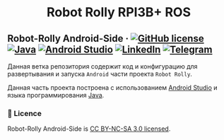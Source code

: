 <h1 align="center">
  Robot Rolly RPI3B+ ROS
</h1>

## Robot-Rolly Android-Side &middot; [![GitHub license](https://img.shields.io/badge/license-CC%20BY--NC--SA%203.0-blue)](./LICENSE) [![Java](https://img.shields.io/badge/Java-SE8-blue)](https://www.java.com/) [![Android Studio](https://img.shields.io/badge/IDE-Android%20Studio-lightgrey)](https://developer.android.com/studio) [![LinkedIn](https://img.shields.io/badge/linkedin-Sergey%20Ivanov-blue)](https://www.linkedin.com/in/sergey-ivanov-33413823a/) [![Telegram](https://img.shields.io/badge/telegram-%40SergeyIvanov__dev-blueviolet)](https://t.me/SergeyIvanov_dev) ##

Данная ветка репозитория содержит код и конфигурацию для развертывания и запуска `Android` части проекта `Robot Rolly`.

Данная часть проекта построена с использованием [Android Studio](https://developer.android.com/studio) и языка программирования [Java](https://www.java.com/).

### :bookmark_tabs: Licence ###
Robot-Rolly Android-Side is [CC BY-NC-SA 3.0 licensed](./LICENSE).
